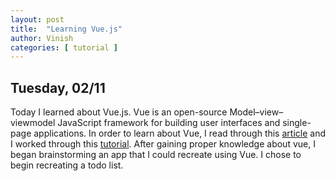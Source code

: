 ```yaml
---
layout: post
title:  "Learning Vue.js"
author: Vinish
categories: [ tutorial ]
---
```


## Tuesday, 02/11

Today I learned about Vue.js. Vue is an open-source Model–view–viewmodel JavaScript framework for building user interfaces and single-page applications. In order to learn about Vue, I read through this [article](https://vuejs.org/v2/guide/index.html#What-is-Vue-js) and I worked through this [tutorial](https://scrimba.com/g/gvuedocs). After gaining proper knowledge about vue, I began brainstorming an app that I could recreate using Vue. I chose to begin recreating a todo list. 
